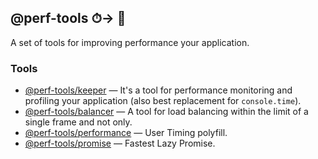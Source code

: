 @perf-tools ⏱→ 🚀
------------------
A set of tools for improving performance your application.


### Tools

 - [@perf-tools/keeper](./keeper/#readme) — It's a tool for performance monitoring and profiling your application (also best replacement for `console.time`).
 - [@perf-tools/balancer](./balancer/#readme) — A tool for load balancing within the limit of a single frame and not only.
 - [@perf-tools/performance](./performance/#readme) — User Timing polyfill.
 - [@perf-tools/promise](./promise/#readme) — Fastest Lazy Promise.
